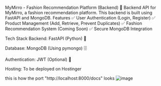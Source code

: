 MyMirro - Fashion Recommendation Platform (Backend)
🚀 Backend API for MyMirro, a fashion recommendation platform. This backend is built using FastAPI and MongoDB.
Features
✅ User Authentication (Login, Register)
✅ Product Management (Add, Retrieve, Prevent Duplicates)
✅ Fashion Recommendation System (Coming Soon)
✅ Secure MongoDB Integration

 Tech Stack
Backend: FastAPI (Python) 🚀

Database: MongoDB (Using pymongo) 🗄️

Authentication: JWT (Optional) 🔐

Hosting: To be deployed on Hostinger


this is how the port "http://localhost:8000/docs" looks
![image](https://github.com/user-attachments/assets/be1b610e-d5ac-45b6-aad3-7dc125b3a7ea)
